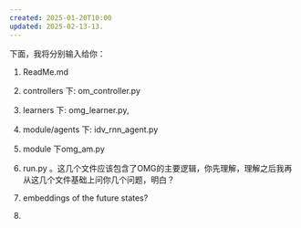 ```yaml
---
created: 2025-01-20T10:00
updated: 2025-02-13-13.
---
```

下面，我将分别输入给你：
1. ReadMe.md    
2. controllers 下: om_controller.py
3. learners 下:  omg_learner.py, 
4. module/agents 下: idv_rnn_agent.py
5. module 下omg_am.py 
8. run.py 。这几个文件应该包含了OMG的主要逻辑，你先理解，理解之后我再从这几个文件基础上问你几个问题，明白？



1. embeddings of the future states?
2. 